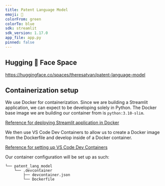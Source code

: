 ```yaml
---
title: Patent Language Model
emoji: 🐨
colorFrom: green
colorTo: blue
sdk: streamlit
sdk_version: 1.17.0
app_file: app.py
pinned: false
---
```


## Hugging 🤗 Face Space
<https://huggingface.co/spaces/theresatvan/patent-language-model>

## Containerization setup
We use Docker for containerization. Since we are building a Streamlit application, we can expect to be developing solely in Python. The Docker base image we are building our container from is `python:3.10-slim`.

[Reference for deploying Streamlit application in Docker](https://docs.streamlit.io/knowledge-base/tutorials/deploy/docker)

We then use VS Code Dev Containers to allow us to create a Docker image from the Dockerfile and develop inside of a Docker container. 

[Reference for setting up VS Code Dev Containers](https://code.visualstudio.com/docs/devcontainers/create-dev-container#_dockerfile)

Our container configuration will be set up as such:
```
└── patent_lang_model
    └── .devcontainer
        ├── devcontainer.json
        └── Dockerfile
```

